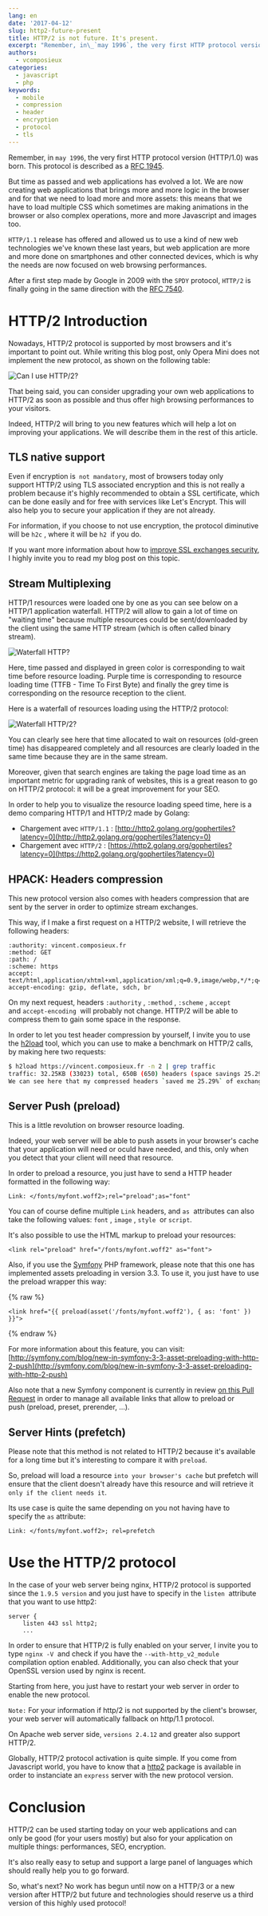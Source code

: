```yaml
---
lang: en
date: '2017-04-12'
slug: http2-future-present
title: HTTP/2 is not future. It's present.
excerpt: "Remember, in\_`may 1996`, the very first HTTP protocol version (HTTP/1.0) was born."
authors:
  - vcomposieux
categories:
  - javascript
  - php
keywords:
  - mobile
  - compression
  - header
  - encryption
  - protocol
  - tls
---
```

Remember, in `may 1996`, the very first HTTP protocol version (HTTP/1.0) was born.
This protocol is described as a [RFC 1945](https://tools.ietf.org/html/rfc1945).

But time as passed and web applications has evolved a lot. We are now creating web applications that brings more and more logic in the browser and for that we need to load more and more assets: this means that we have to load multiple CSS which sometimes are making animations in the browser or also complex operations, more and more Javascript and images too.

`HTTP/1.1` release has offered and allowed us to use a kind of new web technologies we've known these last years, but web application are more and more done on smartphones and other connected devices, which is why the needs are now focused on web browsing performances.

After a first step made by Google in 2009 with the `SPDY` protocol, `HTTP/2` is finally going in the same direction with the [RFC 7540](https://tools.ietf.org/html/rfc7540).


# HTTP/2 Introduction

Nowadays, HTTP/2 protocol is supported by most browsers and it's important to point out. While writing this blog post, only Opera Mini does not implement the new protocol, as shown on the following table:

![Can I use HTTP/2?](/_assets/posts/2017-04-12-http2-future-present/caniuse.jpg)

That being said, you can consider upgrading your own web applications to HTTP/2 as soon as possible and thus offer high browsing performances to your visitors.

Indeed, HTTP/2 will bring to you new features which will help a lot on improving your applications. We will describe them in the rest of this article.


## TLS native support

Even if encryption is` not mandatory`, most of browsers today only support HTTP/2 using TLS associated encryption and this is not really a problem because it's highly recommended to obtain a SSL certificate, which can be done easily and for free with services like Let's Encrypt. This will also help you to secure your application if they are not already.

For information, if you choose to not use encryption, the protocol diminutive will be `h2c` , where it will be `h2`  if you do.

If you want more information about how to [improve SSL exchanges security](https://vincent.composieux.fr/article/improve-ssl-exchanges-safety-made-by-your-web-server), I highly invite you to read my blog post on this topic.


## Stream Multiplexing

HTTP/1 resources were loaded one by one as you can see below on a HTTP/1 application waterfall. HTTP/2 will allow to gain a lot of time on "waiting time" because multiple resources could be sent/downloaded by the client using the same HTTP stream (which is often called binary stream).

![Waterfall HTTP?](/_assets/posts/2017-04-12-http2-future-present/waterfall_http.jpg)

Here, time passed and displayed in green color is corresponding to wait time before resource loading. Purple time is corresponding to resource loading time (TTFB - Time To First Byte) and finally the grey time is corresponding on the resource reception to the client.

Here is a waterfall of resources loading using the HTTP/2 protocol:

![Waterfall HTTP/2?](/_assets/posts/2017-04-12-http2-future-present/waterfall_http2.jpg)

You can clearly see here that time allocated to wait on resources (old-green time) has disappeared completely and all resources are clearly loaded in the same time because they are in the same stream.

Moreover, given that search engines are taking the page load time as an important metric for upgrading rank of websites, this is a great reason to go on HTTP/2 protocol: it will be a great improvement for your SEO.

In order to help you to visualize the resource loading speed time, here is a demo comparing HTTP/1 and HTTP/2 made by Golang:

* Chargement avec `HTTP/1.1` : [http://http2.golang.org/gophertiles?latency=0](http://http2.golang.org/gophertiles?latency=0)
* Chargement avec `HTTP/2` : [https://http2.golang.org/gophertiles?latency=0](https://http2.golang.org/gophertiles?latency=0)

## HPACK: Headers compression

This new protocol version also comes with headers compression that are sent by the server in order to optimize stream exchanges.

This way, if I make a first request on a HTTP/2 website, I will retrieve the following headers:

```
:authority: vincent.composieux.fr
:method: GET
:path: /
:scheme: https
accept: text/html,application/xhtml+xml,application/xml;q=0.9,image/webp,*/*;q=0.8
accept-encoding: gzip, deflate, sdch, br
```

On my next request, headers `:authority` , `:method` , `:scheme` , `accept`  and `accept-encoding`  will probably not change.
HTTP/2 will be able to compress them to gain some space in the response.

In order to let you test header compression by yourself, I invite you to use the [h2load](https://nghttp2.org/documentation/h2load-howto.html) tool, which you can use to make a benchmark on HTTP/2 calls, by making here two requests:

```bash
$ h2load https://vincent.composieux.fr -n 2 | grep traffic
traffic: 32.25KB (33023) total, 650B (650) headers (space savings 25.29%), 31.51KB (32270) data</pre>
We can see here that my compressed headers `saved me 25.29%` of exchange size.
```

## Server Push (preload)

This is a little revolution on browser resource loading.

Indeed, your web server will be able to push assets in your browser's cache that your application will need or oculd have needed, and this, only when you detect that your client will need that resource.

In order to preload a resource, you just have to send a HTTP header formatted in the following way:

```
Link: </fonts/myfont.woff2>;rel="preload";as="font"
```

You can of course define multiple `Link` headers, and `as`  attributes can also take the following values: `font` , `image` , `style`  or `script`.

It's also possible to use the HTML markup to preload your resources:

```
<link rel="preload" href="/fonts/myfont.woff2" as="font">
```

Also, if you use the <a href="https://www.symfony.com">Symfony</a> PHP framework, please note that this one has implemented assets preloading in version 3.3. To use it, you just have to use the preload wrapper this way:

{% raw %}
```
<link href="{{ preload(asset('/fonts/myfont.woff2'), { as: 'font' }) }}">
```
{% endraw %}

For more information about this feature, you can visit: [http://symfony.com/blog/new-in-symfony-3-3-asset-preloading-with-http-2-push](http://symfony.com/blog/new-in-symfony-3-3-asset-preloading-with-http-2-push)

Also note that a new Symfony component is currently in review [on this Pull Request](https://github.com/symfony/symfony/pull/22273) in order to manage all available links that allow to preload or push (preload, preset, prerender, ...).

## Server Hints (prefetch)

Please note that this method is not related to HTTP/2 because it's available for a long time but it's interesting to compare it with `preload`.

So, preload will load a resource `into your browser's cache` but prefetch will ensure that the client doesn't already have this resource and will retrieve it `only if the client needs it`.

Its use case is quite the same depending on you not having have to specify the `as` attribute:

```
Link: </fonts/myfont.woff2>; rel=prefetch
```

# Use the HTTP/2 protocol

In the case of your web server being nginx, HTTP/2 protocol is supported since the `1.9.5 version` and you just have to specify in the `listen`  attribute that you want to use http2:

```
server {
    listen 443 ssl http2;
    ...
```

In order to ensure that HTTP/2 is fully enabled on your server, I invite you to type `nginx -V`  and check if you have the `--with-http_v2_module`  compilation option enabled. Additionally, you can also check that your OpenSSL version used by nginx is recent.

Starting from here, you just have to restart your web server in order to enable the new protocol.

`Note:` For your information if http/2 is not supported by the client's browser, your web server will automatically fallback on http/1.1 protocol.

On Apache web server side, `versions 2.4.12` and greater also support HTTP/2.

Globally, HTTP/2 protocol activation is quite simple. If you come from Javascript world, you have to know that a [http2](https://www.npmjs.com/package/http2) package is available in order to instanciate an `express` server with the new protocol version.


# Conclusion

HTTP/2 can be used starting today on your web applications and can only be good (for your users mostly) but also for your application on multiple things: performances, SEO, encryption.

It's also really easy to setup and support a large panel of languages which should really help you to go forward.

So, what's next? No work has begun until now on a HTTP/3 or a new version after HTTP/2 but future and technologies should reserve us a third version of this highly used protocol!
